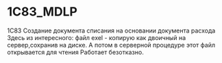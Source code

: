# 1C83_MDLP
1C83 Создание документа списания на основании документа расхода
Здесь из интересного: файл exel - копирую как двоичный на сервер,сохранив на 
диске. А потом в серверной процедуре этот файл открывается для чтения
Работает безотказно.
